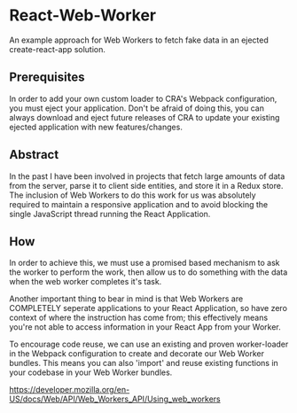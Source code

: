# React-Web-Worker
An example approach for Web Workers to fetch fake data in an ejected create-react-app solution.

## Prerequisites
In order to add your own custom loader to CRA's Webpack configuration, you must eject your application. Don't be afraid of doing this, you can always download and eject future releases of CRA to update your existing ejected application with new features/changes.

## Abstract
In the past I have been involved in projects that fetch large amounts of data from the server, parse it to client side entities, and store it in a Redux store. The inclusion of Web Workers to do this work for us was absolutely required to maintain a responsive application and to avoid blocking the single JavaScript thread running the React Application.

## How
In order to achieve this, we must use a promised based mechanism to ask the worker to perform the work, then allow us to do something with the data when the web worker completes it's task.

Another important thing to bear in mind is that Web Workers are COMPLETELY seperate applications to your React Application, so have zero context of where the instruction has come from; this effectively means you're not able to access information in your React App from your Worker.

To encourage code reuse, we can use an existing and proven worker-loader in the Webpack configuration to create and decorate our Web Worker bundles. This means you can also 'import' and reuse existing functions in your codebase in your Web Worker bundles.

https://developer.mozilla.org/en-US/docs/Web/API/Web_Workers_API/Using_web_workers

